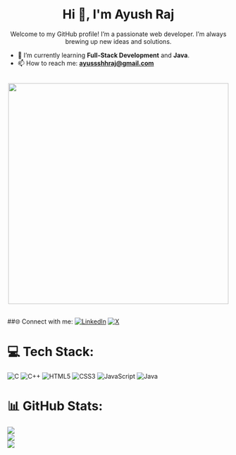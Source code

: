 <h1 align="center">Hi 👋, I'm Ayush Raj</h1>
<p align="center">Welcome to my GitHub profile! I’m a passionate web developer. I’m always brewing up new ideas and solutions.</p>

- 🌱 I’m currently learning **Full-Stack Development** and **Java**.
- 📫 How to reach me: **ayussshhraj@gmail.com**
<br> <br>

<p align="center"><img src="https://user-images.githubusercontent.com/74038190/225813708-98b745f2-7d22-48cf-9150-083f1b00d6c9.gif" width="500" align="center">
<br><br> </p>

##🌐 Connect with me:
 [![LinkedIn](https://img.shields.io/badge/LinkedIn-%230077B5.svg?logo=linkedin&logoColor=white)](https://linkedin.com/in/ayusssh) [![X](https://img.shields.io/badge/X-black.svg?logo=X&logoColor=white)](https://x.com/Ayussshh_07)

# 💻 Tech Stack:
![C](https://img.shields.io/badge/c-%2300599C.svg?style=flat-square&logo=c&logoColor=white) ![C++](https://img.shields.io/badge/c++-%2300599C.svg?style=flat-square&logo=c%2B%2B&logoColor=white) ![HTML5](https://img.shields.io/badge/html5-%23E34F26.svg?style=flat-square&logo=html5&logoColor=white) ![CSS3](https://img.shields.io/badge/css3-%231572B6.svg?style=flat-square&logo=css3&logoColor=white) ![JavaScript](https://img.shields.io/badge/javascript-%23323330.svg?style=flat-square&logo=javascript&logoColor=%23F7DF1E) ![Java](https://img.shields.io/badge/java-%23ED8B00.svg?style=flat-square&logo=openjdk&logoColor=white)
# 📊 GitHub Stats:
![](https://github-readme-stats.vercel.app/api?username=Ayush-Raj-01&theme=transparent&hide_border=true&include_all_commits=false&count_private=false)<br/>
![](https://github-readme-streak-stats.herokuapp.com/?user=Ayush-Raj-01&theme=transparent&hide_border=true)<br/>
![](https://github-readme-stats.vercel.app/api/top-langs/?username=Ayush-Raj-01&theme=transparent&hide_border=true&include_all_commits=false&count_private=false&layout=compact)
